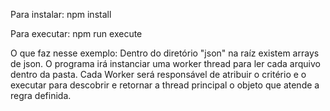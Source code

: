 Para instalar:
npm install

Para executar:
npm run execute

O que faz nesse exemplo:
Dentro do diretório "json" na raíz existem arrays de json. O programa irá instanciar uma worker thread para ler cada arquivo dentro da pasta.
Cada Worker será responsável de atribuir o critério e o executar para descobrir e retornar a thread principal o objeto que atende a regra definida.